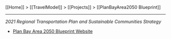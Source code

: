 [[Home]] > [[TravelModel]] > [[Projects]] > [[PlanBayArea2050 Blueprint]]

***

_2021 Regional Transportation Plan and Sustainable Communities Strategy_

* [Plan Bay Area 2050 Blueprint Website](https://www.planbayarea.org/2050-plan/plan-bay-area-2050-blueprint)
